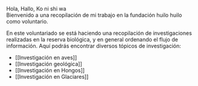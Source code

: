 Hola, Hallo, Ko ni shi wa  
Bienvenido a una recopilación de mi trabajo en la fundación huilo huilo como voluntario.

En este voluntariado se está haciendo una recopilación de investigaciones realizadas en la reserva  biológica, y en general ordenando el flujo de información.
Aquí podrás encontrar diversos tópicos de investigación:
* [[Investigación en aves]]
* [[Investigación geológica]]
* [[Investigación en Hongos]]
* [[Investigación en Glaciares]]



